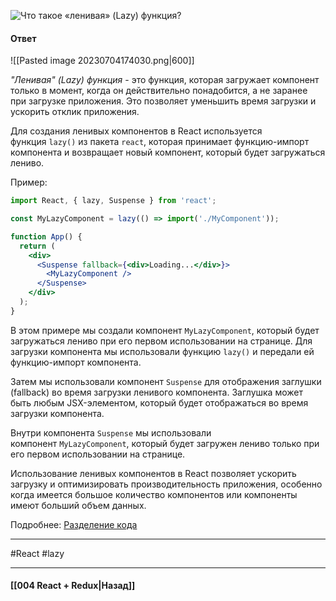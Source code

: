 ![Что такое «ленивая» (Lazy) функция?](https://youtu.be/HBSAjY-xh3k?t=103)

#### Ответ

![[Pasted image 20230704174030.png|600]]

*"Ленивая" (Lazy) функция* - это функция, которая загружает компонент только в момент, когда он действительно понадобится, а не заранее при загрузке приложения. Это позволяет уменьшить время загрузки и ускорить отклик приложения.

Для создания ленивых компонентов в React используется функция `lazy()` из пакета `react`, которая принимает функцию-импорт компонента и возвращает новый компонент, который будет загружаться лениво.

Пример:

```jsx
import React, { lazy, Suspense } from 'react';

const MyLazyComponent = lazy(() => import('./MyComponent'));

function App() {
  return (
    <div>
      <Suspense fallback={<div>Loading...</div>}>
        <MyLazyComponent />
      </Suspense>
    </div>
  );
}
```

В этом примере мы создали компонент `MyLazyComponent`, который будет загружаться лениво при его первом использовании на странице. Для загрузки компонента мы использовали функцию `lazy()` и передали ей функцию-импорт компонента.

Затем мы использовали компонент `Suspense` для отображения заглушки (fallback) во время загрузки ленивого компонента. Заглушка может быть любым JSX-элементом, который будет отображаться во время загрузки компонента.

Внутри компонента `Suspense` мы использовали компонент `MyLazyComponent`, который будет загружен лениво только при его первом использовании на странице.

Использование ленивых компонентов в React позволяет ускорить загрузку и оптимизировать производительность приложения, особенно когда имеется большое количество компонентов или компоненты имеют больший объем данных.

Подробнее: [Разделение кода](https://ru.legacy.reactjs.org/docs/code-splitting.html)

____
#React #lazy 

____

#### [[004 React + Redux|Назад]]